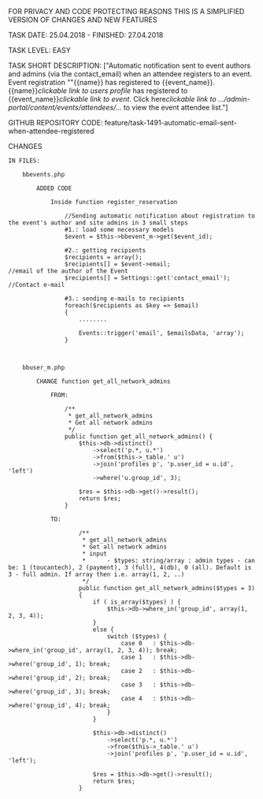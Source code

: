 FOR PRIVACY AND CODE PROTECTING REASONS THIS IS A SIMPLIFIED VERSION OF CHANGES AND NEW FEATURES

TASK DATE: 25.04.2018 - FINISHED: 27.04.2018

TASK LEVEL: EASY

TASK SHORT DESCRIPTION: ["Automatic notification sent to event authors and admins (via the contact_email) when 
	an attendee registers to an event.
	Event registration
	""{{name}} has registered to {{event_name}}.
	{{name}}*clickable link to users profile* has registered to {{event_name}}*clickable link to event*.
	Click here*clickable link to .../admin-portal/content/events/attendees/...* to view the event 
	attendee list."]


GITHUB REPOSITORY CODE: feature/task-1491-automatic-email-sent-when-attendee-registered

CHANGES
 
	IN FILES: 
	
		bbevents.php
	
			ADDED CODE

				Inside function register_reservation
				
					//Sending automatic notification about registration to the event's author and site admins in 3 small steps
					#1.: load some necessary models
					$event = $this->bbevent_m->get($event_id);
					
					#2.: getting recipients
					$recipients = array();		
					$recipients[] = $event->email;					//email of the author of the Event
					$recipients[] = Settings::get('contact_email'); //Contact e-mail
							
					#3.: sending e-mails to recipients
					foreach($recipients as $key => $email) 
					{
						........
						
						Events::trigger('email', $emailsData, 'array');
					}	
				
	
		
		bbuser_m.php
		
			CHANGE function get_all_network_admins
			
				FROM: 
				
					/**
					 * get_all_network_admins
					 * Get all network admins
					 */
					public function get_all_network_admins() {
						$this->db->distinct()
							->select('p.*, u.*')
							->from($this->_table.' u')
							->join('profiles p', 'p.user_id = u.id', 'left')
							->where('u.group_id', 3);

						$res = $this->db->get()->result();
						return $res;
					}
	
				TO: 
				
					    /**
						 * get_all_network_admins
						 * Get all network admins
						 * input
						 *		- $types: string/array : admin types - can be: 1 (toucantech), 2 (payment), 3 (full), 4(db), 0 (all). Default is 3 - full admin. If array then i.e. array(1, 2, ..)
						 */
						public function get_all_network_admins($types = 3) 
						{
							if ( is_array($types) ) {
								$this->db->where_in('group_id', array(1, 2, 3, 4));	
							}
							else {
								switch ($types) {
									case 0	 : $this->db->where_in('group_id', array(1, 2, 3, 4)); break;
									case 1	 : $this->db->where('group_id', 1); break;
									case 2	 : $this->db->where('group_id', 2); break;
									case 3	 : $this->db->where('group_id', 3); break;
									case 4	 : $this->db->where('group_id', 4); break;
								}
							}
							
							$this->db->distinct()
								->select('p.*, u.*')
								->from($this->_table.' u')
								->join('profiles p', 'p.user_id = u.id', 'left');

							$res = $this->db->get()->result();
							return $res;
						}
